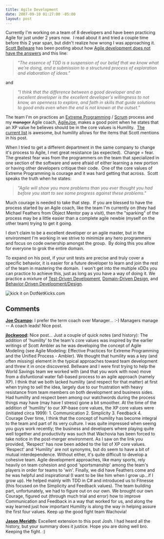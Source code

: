 ```yaml
---
title: Agile Development
date: 2007-09-10 01:27:00 -05:00
layout: post
---
```


Currently I'm working on a team of 8 developers and have been practicing Agile for just under 2 years now.  I read about it and tried a couple time before this 2 year span, but didn't realize how wrong I was approaching it.  [Scott Bellware](http://codebetter.com/blogs/scott.bellware/default.aspx) has been posting about how [Agile development does not have the answers](http://codebetter.com/blogs/scott.bellware/archive/2007/09/09/167738.aspx) and this line:

> _"The essence of TDD is a suspension of our belief that we know what we're doing, and a submission to a structured process of exploration and elaboration of ideas."_

and

> _"I think that the difference between a good developer and an excellent developer is the excellent developer's willingness to not know, an openness to explore, and faith in skills that guide solutions to good ends even when the end is not known at the outset."_

The team I'm on practices an [Extreme Programming](http://en.wikipedia.org/wiki/Extreme_Programming) / [Scrum](http://en.wikipedia.org/wiki/Scrum_%28development%29) process and my <strike>manager</strike> Agile coach, [AgileJoe](http://www.lostechies.com/blogs/joe_ocampo), makes a good point when he states that an XP value he believes should be in the core values is Humility.  [The current list](http://en.wikipedia.org/wiki/Extreme_Programming#XP_values) is awesome, but humility allows for the items that Scott mentions in his post.

When I tried to get a different department in the same company to change it's process to Agile, I met great resistance (as expected).  Change = fear.  The greatest fear was from the programmers on the team that specialized in one section of the software and were afraid of either learning a new portion or having other developers critique their code.  One of the core values of Extreme Programming is courage and it was hard getting that across.  Scott speaks the truth when he states:

> _"Agile will show you more problems than you ever thought you had before you start to see some progress against these problems."_

Much courage is needed to take that step.  If you are blessed to have the process started by an Agile coach, like the team I'm currently on (they had Michael Feathers from Object Mentor pay a visit), then the "sparking" of the process may be a little easier than a complete agile newbie (myself on the other team) trying to get it going. 

I don't claim to be a excellent developer or an agile master, but in the environment I'm working in we strive to minimize any hero programmers and focus on code ownership amongst the group.  By doing this you allow for everyone to grok the entire domain.

To expand on his post, if your unit tests are precise and truly cover a specific behavior, it is easier for a future developer to learn and join the rest of the team in mastering the domain.  I won't get into the multiple xDDs you can practice to achieve this, just as long as you have a way of doing it. We practice a mixture of [Test-Driven Development](http://en.wikipedia.org/wiki/Test-driven_development), [Domain-Driven Design](http://www.infoq.com/news/2006/12/domain-driven-design), and [Behavior-Driven Development/Design](http://dannorth.net/introducing-bdd).

![kick it on DotNetKicks.com](http://www.dotnetkicks.com/Services/Images/KickItImageGenerator.ashx?url=http://www.lostechies.com/blogs/jason_meridth/archive/2007/09/09/agile-development.aspx)

## Comments

**[Joe Ocampo](#82 "2007-09-10 04:13:53"):** I prefer the term coach over Manager... :-) Managers manage -- A coach leads! Nice post.

**[jlockwood](#83 "2007-09-10 12:28:14"):** Nice post... Just a couple of quick notes (and history): The addition of 'humility' to the team's core values was inspired by the earlier writings of Scott Ambler as he was developing the concept of Agile Modeling (see Agile Modeling: Effective Practices for Extreme Programming and the Unified Process - Ambler). We thought that humility was a key (and often missing) element in the typical approaches toward team development and threw it in once discovered. Bellware and I were first trying to help the World Savings team we worked with (and that you work with now) move from a disfuntional water fall-based process to an agile approach (namely XP). I think that we both lacked humility (and respect for that matter) at first when trying to sell the idea, largely due to our frustration with heavy resistance from team members on both development and business sides. Had humility and respect been among our watchwords during the process things may have (may have I stress) gone a bit smoother. At the time of the addition of 'humility' to our XP-base core values, the XP core values were (initiated circa 1999): 1\. Communication 2\. Simplicity 3\. Feedback 4\. Courage Over time, I think that the concept of humility has become integral to the team and part of its very culture. I was quite impressed when seeing you guys work recently; the business and developers where playing quite well together and productivity was such that Wachovia has been forced to take notice in the post-merger environment. As I saw on the link you provided, 'Respect' has now been added to the list of XP core values. 'Respect' and 'Humility' are not synonyms, but do seem to have a bit of mutual interdependence. Without either, it's quite difficult to develop a cohesive team. Agile development approaches, like many sports, rely heavily on team cohesion and good 'sportsmanship' among the team's players in order for teams to 'win'. Finally, we did have Feathers come and he was helpful and inspirational (I want to be like him when I grow up...if I grow up). He helped mainly with TDD in C# and introduced us to Fitnesse (this focused on the Simplicity and Feedback values). The team building part, unfortunately, we had to figure out on our own. We brought our own Courage, figured out (through much trial and error) how to improve Communication and Feedback in a way that worked for us, and along the way learned just how important Humility is along the way in helping assure the first four values. Keep up the good fight team Wachovia!

**[Jason Meridth](#84 "2007-09-10 12:36:24"):** Excellent extension to this post Josh. I had heard all the history, but your summary does it justice. Hope you are doing well bro. Keeping the fight. :)

